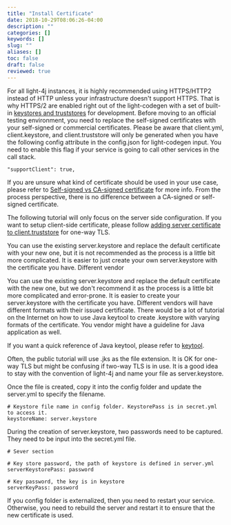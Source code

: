 ```yaml
---
title: "Install Certificate"
date: 2018-10-29T08:06:26-04:00
description: ""
categories: []
keywords: []
slug: ""
aliases: []
toc: false
draft: false
reviewed: true
---
```


For all light-4j instances, it is highly recommended using HTTPS/HTTP2 instead of HTTP unless your infrastructure doesn't support HTTPS. That is why HTTPS/2 are enabled right out of the light-codegen with a set of built-in [keystores and truststores][] for development. Before moving to an official testing environment, you need to replace the self-signed certificates with your self-signed or commercial certificates. Please be aware that client.yml, client.keystore, and client.truststore will only be generated when you have the following config attribute in the config.json for light-codegen input. You need to enable this flag if your service is going to call other services in the call stack. 

```
"supportClient": true,
```

If you are unsure what kind of certificate should be used in your use case, please refer to [Self-signed vs CA-signed certificate][] for more info. From the process perspective, there is no difference between a CA-signed or self-signed certificate. 

The following tutorial will only focus on the server side configuration. If you want to setup client-side certificate, please follow [adding server certificate to client.truststore][] for one-way TLS. 


You can use the existing server.keystore and replace the default certificate with your new one, but it is not recommended as the process is a little bit more complicated. It is easier to just create your own server.keystore with the certificate you have. Different vendor 

You can use the existing server.keystore and replace the default certificate with the new one, but we don't recommend it as the process is a little bit more complicated and error-prone. It is easier to create your server.keystore with the certificate you have. Different vendors will have different formats with their issued certificate. There would be a lot of tutorial on the Internet on how to use Java keytool to create .keystore with varying formats of the certificate. You vendor might have a guideline for Java application as well. 

If you want a quick reference of Java keytool, please refer to [keytool][]. 

Often, the public tutorial will use .jks as the file extension. It is OK for one-way TLS but might be confusing if two-way TLS is in use. It is a good idea to stay with the convention of light-4j and name your file as server.keystore. 


Once the file is created, copy it into the config folder and update the server.yml to specify the filename. 

```
# Keystore file name in config folder. KeystorePass is in secret.yml to access it.
keystoreName: server.keystore
```

During the creation of server.keystore, two passwords need to be captured. They need to be input into the secret.yml file. 

```
# Sever section

# Key store password, the path of keystore is defined in server.yml
serverKeystorePass: password

# Key password, the key is in keystore
serverKeyPass: password

```

If you config folder is externalized, then you need to restart your service. Otherwise, you need to rebuild the server and restart it to ensure that the new certificate is used. 

[keystores and truststores]: /tutorial/security/keystore-truststore/
[Self-signed vs CA-signed certificate]: /faq/self-ca-signed-cert/
[adding server certificate to client.truststore]: /tutorial/security/publickey-truststore/
[keytool]: /tool/keytool/
